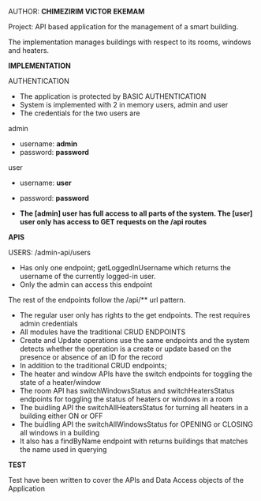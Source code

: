 AUTHOR: **CHIMEZIRIM VICTOR EKEMAM**

Project: API based application for the management of a smart building.

The implementation manages buildings with respect to its rooms, windows and heaters.

**IMPLEMENTATION**

AUTHENTICATION
- The application is protected by BASIC AUTHENTICATION
- System is implemented with 2 in memory users, admin and user
- The credentials for the two users are 

admin
- username: **admin**
- password: **password**


user
- username: **user**
- password: **password**


- **The [admin] user has full access to all parts of the system. The [user] user only has access to GET requests on the /api routes**

**APIS** 


USERS: /admin-api/users
- Has only one endpoint; getLoggedInUsername which returns the username of the currently logged-in user. 
- Only the admin can access this endpoint

The rest of the endpoints follow the /api/** url pattern.

- The regular user only has rights to the get endpoints. The rest requires admin credentials
- All modules have the traditional CRUD ENDPOINTS
- Create and Update operations use the same endpoints and the system detects whether the operation is a create or update based on the presence or absence of an ID for the record
- In addition to the traditional CRUD endpoints;
- The heater and window APIs have the switch endpoints for toggling the state of a heater/window
- The room API has switchWindowsStatus and switchHeatersStatus endpoints for toggling the status of heaters or windows in a room
- The buidling API the switchAllHeatersStatus for turning all heaters in a building either ON or OFF
- The buidling API the switchAllWindowsStatus for OPENING or CLOSING all windows in a building
- It also has a findByName endpoint with returns buildings that matches the name used in querying

**TEST**

Test have been written to cover the APIs and Data Access objects of the Application